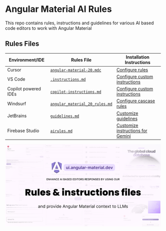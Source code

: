 # Angular Material AI Rules

This repo contains rules, instructions and guidelines for various AI based code editors to work with Angular Material

## Rules Files

| Environment/IDE      | Rules File                                                                       | Installation Instructions                                                                                                             |
| -------------------- | -------------------------------------------------------------------------------- | ------------------------------------------------------------------------------------------------------------------------------------- |
| Cursor               | [`angular-material-20.mdc`](./.cursor/rules/angular-material-20.mdc)             | [Configure rules](https://docs.cursor.com/en/context/rules)                                                                           |
| VS Code              | [`.instructions.md`](./.instructions.md)                                         | [Configure custom instructions](https://code.visualstudio.com/docs/copilot/copilot-customization#_custom-instructions)                |
| Copilot powered IDEs | [`copilot-instructions.md`](./.github/copilot-instructions.md)                   | [Configure custom instructions](https://docs.github.com/en/copilot/how-tos/configure-custom-instructions/add-repository-instructions) |
| Windsurf             | [`angular_material_20_rules.md`](./.windsurf/rules/angular_material_20_rules.md) | [Configure cascase rules](https://docs.windsurf.com/windsurf/cascade/memories#rules)                                                  |
| JetBrains            | [`guidelines.md`](./.junie/guidelines.md)                                        | [Customize guidelines](https://www.jetbrains.com/help/junie/customize-guidelines.html)                                                |
| Firebase Studio      | [`airules.md`](./.idx/airules.md)                                                | [Customize instructions for Gemini](https://firebase.google.com/docs/studio/set-up-gemini#custom-instructions)                        |

[![Banner](/banner.png)](http://ui.angular-material.dev/docs/rules-files)

